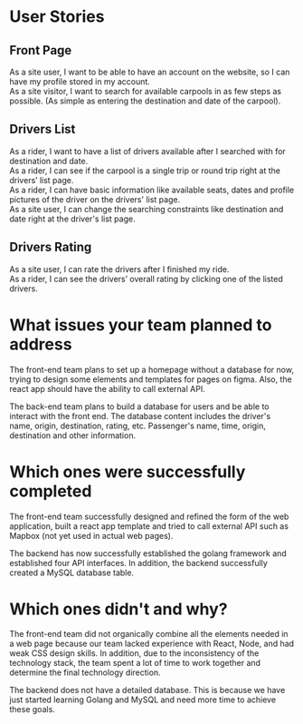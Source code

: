 # User Stories

## Front Page

As a site user, I want to be able to have an account on the website, so I can have my profile stored in my account.  
As a site visitor, I want to search for available carpools in as few steps as possible. (As simple as entering the destination and date of the carpool).  

## Drivers List

As a rider, I want to have a list of drivers available after I searched with for destination and date.  
As a rider, I can see if the carpool is a single trip or round trip right at the drivers’ list page.  
As a rider, I can have basic information like available seats, dates and profile pictures of the driver on the drivers' list page.  
As a site user, I can change the searching constraints like destination and date right at the driver's list page.  

## Drivers Rating

As a site user, I can rate the drivers after I finished my ride.  
As a rider, I can see the drivers’ overall rating by clicking one of the listed drivers.   

# What issues your team planned to address

The front-end team plans to set up a homepage without a database for now, trying to design some elements and templates for pages on figma. Also, the react app should have the ability to call external API.

The back-end team plans to build a database for users and be able to interact with the front end. The database content includes the driver's name, origin, destination, rating, etc. Passenger's name, time, origin, destination and other information.

# Which ones were successfully completed

The front-end team successfully designed and refined the form of the web application, built a react app template and tried to call external API such as Mapbox (not yet used in actual web pages).

The backend has now successfully established the golang framework and established four API interfaces. In addition, the backend successfully created a MySQL database table.

# Which ones didn't and why?

The front-end team did not organically combine all the elements needed in a web page because our team lacked experience with React, Node, and had weak CSS design skills. In addition, due to the inconsistency of the technology stack, the team spent a lot of time to work together and determine the final technology direction.

The backend does not have a detailed database. This is because we have just started learning Golang and MySQL and need more time to achieve these goals.
